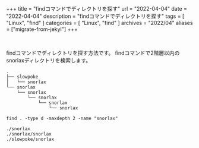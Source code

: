 +++
title =  "findコマンドでディレクトリを探す"
url = "2022-04-04"
date = "2022-04-04"
description = "findコマンドでディレクトリを探す"
tags = [
  "Linux",
  "find"
]
categories = [
  "Linux",
  "find"
]
archives = "2022/04"
aliases = ["migrate-from-jekyl"]
+++

<br>

findコマンドでディレクトリを探す方法です。
findコマンドで2階層以内のsnorlaxディレクトリを検索します。

```
.
├── slowpoke
│   └── snorlax
└── snorlax
    └── snorlax
        └── snorlax
            └── snorlax
                └── snorlax
```

```
find . -type d -maxdepth 2 -name "snorlax"
```

```
./snorlax
./snorlax/snorlax
./slowpoke/snorlax
```

